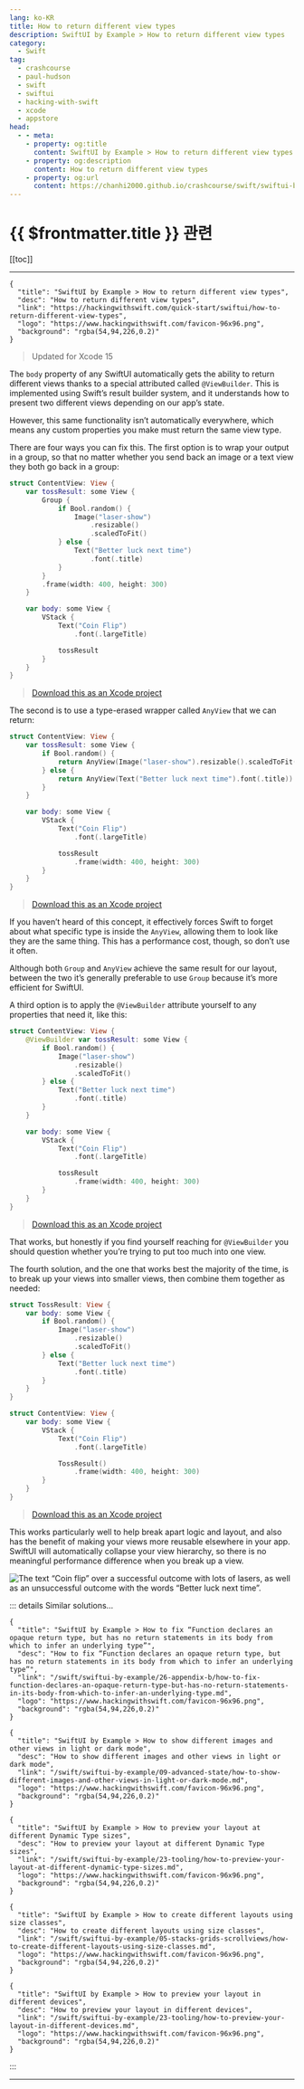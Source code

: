 ```yaml
---
lang: ko-KR
title: How to return different view types
description: SwiftUI by Example > How to return different view types
category:
  - Swift
tag: 
  - crashcourse
  - paul-hudson
  - swift
  - swiftui
  - hacking-with-swift
  - xcode
  - appstore
head:
  - - meta:
    - property: og:title
      content: SwiftUI by Example > How to return different view types
    - property: og:description
      content: How to return different view types
    - property: og:url
      content: https://chanhi2000.github.io/crashcourse/swift/swiftui-by-example/04-view-layout/how-to-return-different-view-types.html
---
```


# {{ $frontmatter.title }} 관련

[[toc]]

---

```component VPCard
{
  "title": "SwiftUI by Example > How to return different view types",
  "desc": "How to return different view types",
  "link": "https://hackingwithswift.com/quick-start/swiftui/how-to-return-different-view-types",
  "logo": "https://www.hackingwithswift.com/favicon-96x96.png",
  "background": "rgba(54,94,226,0.2)"
}
```

> Updated for Xcode 15

The `body` property of any SwiftUI automatically gets the ability to return different views thanks to a special attributed called `@ViewBuilder`. This is implemented using Swift’s result builder system, and it understands how to present two different views depending on our app’s state.

However, this same functionality isn’t automatically everywhere, which means any custom properties you make must return the same view type.

There are four ways you can fix this. The first option is to wrap your output in a group, so that no matter whether you send back an image or a text view they both go back in a group:

```swift
struct ContentView: View {
    var tossResult: some View {
        Group {
            if Bool.random() {
                Image("laser-show")
                    .resizable()
                    .scaledToFit()
            } else {
                Text("Better luck next time")
                    .font(.title)
            }
        }
        .frame(width: 400, height: 300)
    }

    var body: some View {
        VStack {
            Text("Coin Flip")
                .font(.largeTitle)

            tossResult
        }
    }
}
```

> [<FontIcon icon="fas fa-file-zipper"/>Download this as an Xcode project](https://www.hackingwithswift.com/files/projects/swiftui/how-to-return-different-view-types-1.zip)


The second is to use a type-erased wrapper called `AnyView` that we can return:

```swift
struct ContentView: View {
    var tossResult: some View {
        if Bool.random() {
            return AnyView(Image("laser-show").resizable().scaledToFit())
        } else {
            return AnyView(Text("Better luck next time").font(.title))
        }
    }

    var body: some View {
        VStack {
            Text("Coin Flip")
                .font(.largeTitle)

            tossResult
                .frame(width: 400, height: 300)                
        }
    }
}
```

> [<FontIcon icon="fas fa-file-zipper"/>Download this as an Xcode project](https://www.hackingwithswift.com/files/projects/swiftui/how-to-return-different-view-types-2.zip)

If you haven’t heard of this concept, it effectively forces Swift to forget about what specific type is inside the `AnyView`, allowing them to look like they are the same thing. This has a performance cost, though, so don’t use it often.

Although both `Group` and `AnyView` achieve the same result for our layout, between the two it’s generally preferable to use `Group` because it’s more efficient for SwiftUI.

A third option is to apply the `@ViewBuilder` attribute yourself to any properties that need it, like this:

```swift
struct ContentView: View {
    @ViewBuilder var tossResult: some View {
        if Bool.random() {
            Image("laser-show")
                .resizable()
                .scaledToFit()
        } else {
            Text("Better luck next time")
                .font(.title)
        }
    }

    var body: some View {
        VStack {
            Text("Coin Flip")
                .font(.largeTitle)

            tossResult
                .frame(width: 400, height: 300)                
        }
    }
}
```

> [<FontIcon icon="fas fa-file-zipper"/>Download this as an Xcode project](https://www.hackingwithswift.com/files/projects/swiftui/how-to-return-different-view-types-3.zip)

That works, but honestly if you find yourself reaching for `@ViewBuilder` you should question whether you’re trying to put too much into one view.

The fourth solution, and the one that works best the majority of the time, is to break up your views into smaller views, then combine them together as needed:

```swift
struct TossResult: View {
    var body: some View {
        if Bool.random() {
            Image("laser-show")
                .resizable()
                .scaledToFit()
        } else {
            Text("Better luck next time")
                .font(.title)
        }
    }
}

struct ContentView: View {
    var body: some View {
        VStack {
            Text("Coin Flip")
                .font(.largeTitle)

            TossResult()
                .frame(width: 400, height: 300)
        }
    }
}
```

> [<FontIcon icon="fas fa-file-zipper"/>Download this as an Xcode project](https://www.hackingwithswift.com/files/projects/swiftui/how-to-return-different-view-types-4.zip)


This works particularly well to help break apart logic and layout, and also has the benefit of making your views more reusable elsewhere in your app. SwiftUI will automatically collapse your view hierarchy, so there is no meaningful performance difference when you break up a view.

![The text “Coin flip” over a successful outcome with lots of lasers, as well as an unsuccessful outcome with the words “Better luck next time”.](https://www.hackingwithswift.com/img/books/quick-start/swiftui/how-to-return-different-view-types-1~dark.png)

::: details Similar solutions…

```component VPCard  
{
  "title": "SwiftUI by Example > How to fix “Function declares an opaque return type, but has no return statements in its body from which to infer an underlying type”",
  "desc": "How to fix “Function declares an opaque return type, but has no return statements in its body from which to infer an underlying type”",
  "link": "/swift/swiftui-by-example/26-appendix-b/how-to-fix-function-declares-an-opaque-return-type-but-has-no-return-statements-in-its-body-from-which-to-infer-an-underlying-type.md",
  "logo": "https://www.hackingwithswift.com/favicon-96x96.png",
  "background": "rgba(54,94,226,0.2)"
}
```

```component VPCard
{
  "title": "SwiftUI by Example > How to show different images and other views in light or dark mode",
  "desc": "How to show different images and other views in light or dark mode",
  "link": "/swift/swiftui-by-example/09-advanced-state/how-to-show-different-images-and-other-views-in-light-or-dark-mode.md",
  "logo": "https://www.hackingwithswift.com/favicon-96x96.png",
  "background": "rgba(54,94,226,0.2)"
}
```

```component VPCard
{
  "title": "SwiftUI by Example > How to preview your layout at different Dynamic Type sizes",
  "desc": "How to preview your layout at different Dynamic Type sizes",
  "link": "/swift/swiftui-by-example/23-tooling/how-to-preview-your-layout-at-different-dynamic-type-sizes.md",
  "logo": "https://www.hackingwithswift.com/favicon-96x96.png",
  "background": "rgba(54,94,226,0.2)"
}
```

```component VPCard
{
  "title": "SwiftUI by Example > How to create different layouts using size classes",
  "desc": "How to create different layouts using size classes",
  "link": "/swift/swiftui-by-example/05-stacks-grids-scrollviews/how-to-create-different-layouts-using-size-classes.md",
  "logo": "https://www.hackingwithswift.com/favicon-96x96.png",
  "background": "rgba(54,94,226,0.2)"
}
```

```component VPCard
{
  "title": "SwiftUI by Example > How to preview your layout in different devices",
  "desc": "How to preview your layout in different devices",
  "link": "/swift/swiftui-by-example/23-tooling/how-to-preview-your-layout-in-different-devices.md",
  "logo": "https://www.hackingwithswift.com/favicon-96x96.png",
  "background": "rgba(54,94,226,0.2)"
}
```

:::

---

<TagLinks />
